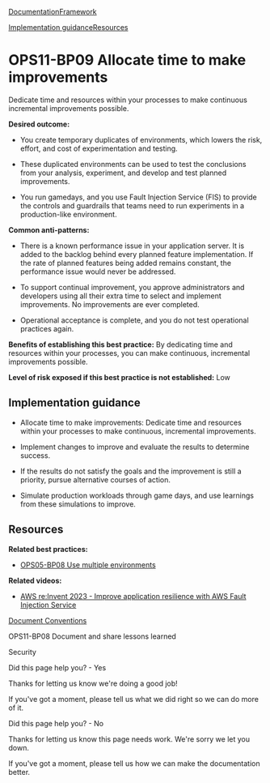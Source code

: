 [Documentation](/index.html)[Framework](welcome.html)

[Implementation guidance](#implementation-guidance)[Resources](#resources)

# OPS11-BP09 Allocate time to make improvements

Dedicate time and resources within your processes to make continuous incremental improvements possible.

**Desired outcome:**

* You create temporary duplicates of environments, which lowers the risk, effort, and cost of experimentation and testing.

* These duplicated environments can be used to test the conclusions from your analysis, experiment, and develop and test planned improvements.

* You run gamedays, and you use Fault Injection Service (FIS) to provide the controls and guardrails that teams need to run experiments in a production-like environment.

**Common anti-patterns:**

* There is a known performance issue in your application server. It is added to the backlog behind every planned feature implementation. If the rate of planned features being added remains constant, the performance issue would never be addressed.

* To support continual improvement, you approve administrators and developers using all their extra time to select and implement improvements. No improvements are ever completed.

* Operational acceptance is complete, and you do not test operational practices again.

**Benefits of establishing this best practice:** By dedicating time and resources within your processes, you can make continuous, incremental improvements possible.

**Level of risk exposed if this best practice is not established:** Low

## Implementation guidance

* Allocate time to make improvements: Dedicate time and resources within your processes to make continuous, incremental improvements.

* Implement changes to improve and evaluate the results to determine success.

* If the results do not satisfy the goals and the improvement is still a priority, pursue alternative courses of action.

* Simulate production workloads through game days, and use learnings from these simulations to improve.

## Resources

**Related best practices:**

* [OPS05-BP08 Use multiple environments](https://docs.aws.amazon.com/wellarchitected/latest/operational-excellence-pillar/ops_dev_integ_multi_env.html)

**Related videos:**

* [AWS re:Invent 2023 - Improve application resilience with AWS Fault Injection Service](https://youtu.be/N0aZZVVZiUw?si=ivYa9ScBfHcj-IAq)


[Document Conventions](/general/latest/gr/docconventions.html)

OPS11-BP08 Document and share lessons learned

Security

Did this page help you? - Yes

Thanks for letting us know we're doing a good job!

If you've got a moment, please tell us what we did right so we can do more of it.

Did this page help you? - No

Thanks for letting us know this page needs work. We're sorry we let you down.

If you've got a moment, please tell us how we can make the documentation better.</awsdocs-view></awsui-app-layout>